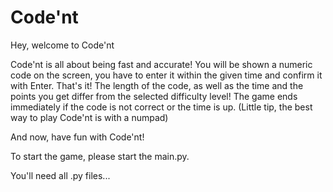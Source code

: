 # Code'nt

Hey, welcome to Code'nt

Code'nt is all about being fast and accurate!
You will be shown a numeric code on the screen, you have to enter it within the given time and confirm it with Enter. That's it!
The length of the code, as well as the time and the points you get differ from the selected difficulty level!
The game ends immediately if the code is not correct or the time is up.
(Little tip, the best way to play Code'nt is with a numpad)

And now, have fun with Code'nt!

To start the game, please start the main.py.

You'll need all .py files...

